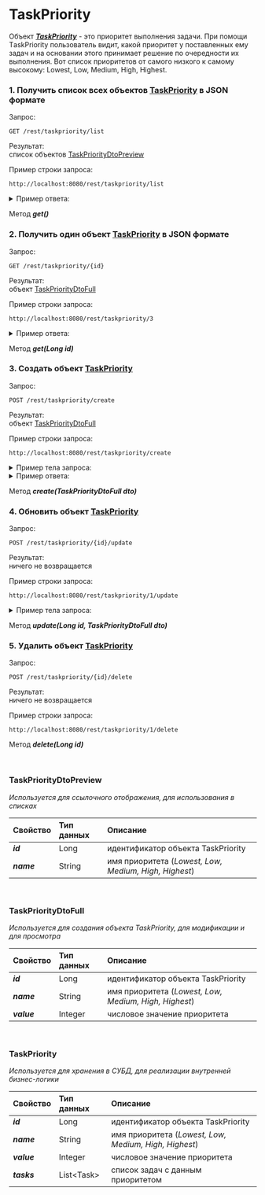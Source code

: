 # TaskPriority

Объект [***TaskPriority***](#model) - это приоритет выполнения задачи. При помощи ТaskPriority пользователь видит, 
какой приоритет у поставленных ему задач и на основании этого принимает решение по очередности их выполнения. 
Вот список приоритетов от самого низкого к самому высокому: Lowest, Low, Medium, High, Highest.

### 1. Получить список всех объектов [**TaskPriority**](#model) в JSON формате

   Запрос:<br/>
   ````
   GET /rest/taskpriority/list
   ````
   
   Результат:<br/>
   список объектов [TaskPriorityDtoPreview](#dtoPreview)
   
   Пример строки запроса:<br/>
   ````
   http://localhost:8080/rest/taskpriority/list
   ````
   
   <details>
     <summary>Пример ответа:</summary>
     
     ```json
     [
         {
            "id": 1,
            "name": "Highest"
         },
         {
            "id": 2,
            "name": "High"
         },
         {
            "id": 3,
            "name": "Low"
         },
         {
            "id": 4,
            "name": "Lowest"
         }
     ]
     ```
   </details>
   
   Метод ***get()***

### 2. Получить один объект [**TaskPriority**](#model) в JSON формате
   
   Запрос:<br/>
   ````
   GET /rest/taskpriority/{id}
   ````
  
   Результат:<br/>
   объект [TaskPriorityDtoFull](#dtoFull)
  
   Пример строки запроса:<br/>
   ````
   http://localhost:8080/rest/taskpriority/3
   ````
  
   <details>
     <summary>Пример ответа:</summary>
    
     ```json
     {
        "id": 3,
        "name": "Low",
        "value": 3
     }
     ```
   </details>
  
   Метод ***get(Long id)***
   
### 3. Создать объект [**TaskPriority**](#model)
      
   Запрос:<br/>
   ````
   POST /rest/taskpriority/create
   ````
 
   Результат:<br/>
   объект [TaskPriorityDtoFull](#dtoFull)
 
   Пример строки запроса:<br/>
   ````
   http://localhost:8080/rest/taskpriority/create
   ````
   
   <details>
     <summary>Пример тела запроса:</summary>
  
     ```json
     {
        "id": null,
        "name": "High",
        "value": 2
     }
     ```
   </details>
 
   <details>
     <summary>Пример ответа:</summary>
   
     ```json
     {
        "id": 2,
        "name": "High",
        "value": 2
     }
     ```
   </details>
 
   Метод ***create(TaskPriorityDtoFull dto)***
   
### 4. Обновить объект [**TaskPriority**](#model)
         
   Запрос:<br/>
   ````
   POST /rest/taskpriority/{id}/update
   ````
    
   Результат:<br/>
   ничего не возвращается
    
   Пример строки запроса:<br/>
   ````
   http://localhost:8080/rest/taskpriority/1/update
   ````
      
   <details>
     <summary>Пример тела запроса:</summary>
 
     ```json
     {
        "name": "Highest",
        "value": 0
     }
     ```
   </details>
    
   Метод ***update(Long id, TaskPriorityDtoFull dto)***
   
### 5. Удалить объект [**TaskPriority**](#model)

   Запрос:<br/>
   ````
   POST /rest/taskpriority/{id}/delete
   ````
       
   Результат:<br/>
   ничего не возвращается
   
   Пример строки запроса:<br/>
   ````
   http://localhost:8080/rest/taskpriority/1/delete
   ````
   
   Метод ***delete(Long id)***
   
   <br/>
   
### <a name="dtoPreview">**TaskPriorityDtoPreview**</a>

*Используется для ссылочного отображения, для использования в списках*

Свойство | Тип данных | Описание
:--- | :--- | :---
***id*** | Long | идентификатор объекта TaskPriority
***name*** | String | имя приоритета (*Lowest, Low, Medium, High, Highest*)

<br/>

### <a name="dtoFull">**TaskPriorityDtoFull**</a>

*Используется для создания объекта TaskPriority, для модификации и для просмотра*
  
Свойство | Тип данных | Описание
:--- | :--- | :--- 
***id*** | Long | идентификатор объекта TaskPriority
***name*** | String | имя приоритета (*Lowest, Low, Medium, High, Highest*)
***value*** | Integer | числовое значение приоритета

<br/>

### <a name="model">**TaskPriority**</a>
 
*Используется для хранения в СУБД, для реализации внутренней бизнес-логики*

Свойство | Тип данных | Описание
:--- | :--- | :---
***id*** | Long | идентификатор объекта TaskPriority
***name*** | String | имя приоритета (*Lowest, Low, Medium, High, Highest*)
***value*** | Integer | числовое значение приоритета
***tasks*** | List\<Task\> | список задач с данным приоритетом